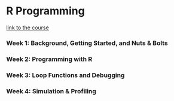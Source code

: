 # R Programming
[link to the course](https://www.coursera.org/learn/r-programming/)

### Week 1: Background, Getting Started, and Nuts & Bolts
### Week 2: Programming with R
### Week 3: Loop Functions and Debugging
### Week 4: Simulation & Profiling
